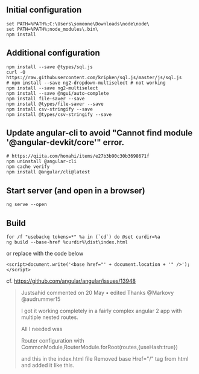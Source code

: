 ## Initial configuration
    set PATH=%PATH%;C:\Users\someone\Downloads\node\node\
    set PATH=%PATH%;node_modules\.bin\
    npm install

## Additional configuration
    npm install --save @types/sql.js
    curl -O https://raw.githubusercontent.com/kripken/sql.js/master/js/sql.js
    # npm install --save ng2-dropdown-multiselect # not working
    npm install --save ng2-multiselect
    npm install --save @ngui/auto-complete
    npm install file-saver --save
    npm install @types/file-saver --save
    npm install csv-stringify --save
    npm install @types/csv-stringify --save

## Update angular-cli to avoid "Cannot find module '@angular-devkit/core'" error.
    # https://qiita.com/homahi/items/e27b3b90c30b3698671f
    npm uninstall @angular-cli
    npm cache verify
    npm install @angular/cli@latest

## Start server (and open in a browser)
    ng serve --open

## Build
    for /f "usebackq tokens=*" %a in (`cd`) do @set curdir=%a
    ng build --base-href %curdir%\dist\index.html

or replace <base href="..."> with the code below

    <script>document.write('<base href="' + document.location + '" />');</script>

cf. https://github.com/angular/angular/issues/13948

> Justsahid commented on 20 May •  edited 
> Thanks @Markovy @audrummer15
> 
> I got it working completely in a fairly complex angular 2 app with multiple nested routes.
> 
> All I needed was
> 
> Router configuration with
> CommonModule,RouterModule.forRoot(routes,{useHash:true})
> 
> and this in the index.html file
> Removed base Href="/" tag from html and added it like this.
> <script>document.write('<base href="' + document.location + '" />');</script>
